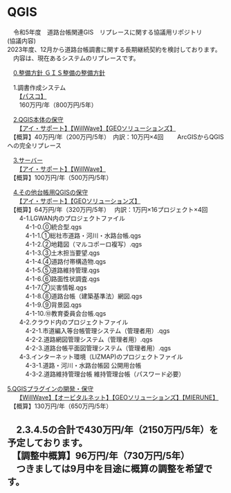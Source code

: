 # QGIS
　令和5年度　道路台帳関連GIS　リプレースに関する協議用リポジトリ  
(協議内容)  
 2023年度、12月から道路台帳調書に関する長期継続契約を検討しております。  
 　内容は、現在あるシステムのリプレースです。  
  
　[0.整備方針  ＧＩＳ整備の整備方針](https://github.com/city-soja-chiiki/QGIS/blob/main/0.%E6%95%B4%E5%82%99%E6%96%B9%E9%87%9D.md)  
   
　1.調書作成システム  
　　[【パスコ】 ](https://www.pasco.co.jp/)   
　　160万円/年（800万円/5年）  

　[2.QGIS本体の保守](https://github.com/city-soja-chiiki/QGIS/blob/main/2.QGIS%E6%9C%AC%E4%BD%93%E3%81%AE%E4%BF%9D%E5%AE%88.md)  
　　[【アイ・サポート】](http://www.isupport.co.jp/company.html)[【WillWave】](https://www.willwave.jp/)[【GEOソリューションズ】](https://geo-sol.co.jp/)   
 　【概算】40万円/年（200万円/5年）　内訳：10万円×4回
 　　ArcGISからQGISへの完全リプレース  
 
　[3.サーバー](https://github.com/city-soja-chiiki/QGIS-3)  
　　[【アイ・サポート】](http://www.isupport.co.jp/company.html)[【WillWave】](https://www.willwave.jp/)  
 　【概算】100万円/年（500万円/5年）  
             
　[4.その他台帳用QGISの保守](https://github.com/city-soja-chiiki/QGIS/blob/main/4.%E3%81%9D%E3%81%AE%E4%BB%96%E5%8F%B0%E5%B8%B3%E7%94%A8QGIS%E3%81%AE%E4%BF%9D%E5%AE%88.md)  
　　[【アイ・サポート】](http://www.isupport.co.jp/company.html)[【GEOソリューションズ】](https://geo-sol.co.jp/)  
 　【概算】64万円/年（320万円/5年）　 内訳：1万円×16プロジェクト×4回  
　　4-1.LGWAN内のプロジェクトファイル   
　　　4-1-0.⓪統合型.qgs  
　　　4-1-1.①総社市道路・河川・水路台帳.qgs  
　　　4-1-2.②地籍図（マルコポーロ複写）.qgs  
　　　4-1-3.③土木担当要望.qgs  
　　　4-1-4.④道路付帯構造物.qgs  
　　　4-1-5.⑤道路維持管理.qgs  
　　　4-1-6.⑥路面性状調査.qgs  
　　　4-1-7.⑦災害情報.qgs  
　　　4-1-8.⑧道路台帳（建築基準法）網図.qgs  
　　　4-1-9.⑨背景図.qgs  
　　　4-1-10.⑩教育委員会台帳.qgs  
　　4-2.クラウド内のプロジェクトファイル  
　　　4-2-1.市道編入等台帳管理システム（管理者用）.qgs  
　　　4-2-2.道路網図管理システム（管理者用）.qgs  
　　　4-2-3.道路台帳平面図管理システム（管理者用）.qgs  
　　4-3.インターネット環境（LIZMAP)のプロジェクトファイル  
　　　4-3-1.道路・河川・水路台帳図 公開用台帳  
　　　4-3-2.道路維持管理台帳 維持管理台帳（パスワード必要）
  
  [5.QGISプラグインの開発・保守](https://github.com/city-soja-chiiki/QGIS-5)  
 　　[【WillWave】](https://www.willwave.jp/)[【オービタルネット】](https://www.orbitalnet.jp/)[【GEOソリューションズ】](https://geo-sol.co.jp/)[【MIERUNE】](https://www.mierune.co.jp/)  
  　【概算】130万円/年（650万円/5年）   
   
　2.3.4.5の合計で430万円/年（2150万円/5年）を予定しております。  
 　【調整中概算】96万円/年（730万円/5年）  
 　つきましては9月中を目途に概算の調整を希望です。  
-
